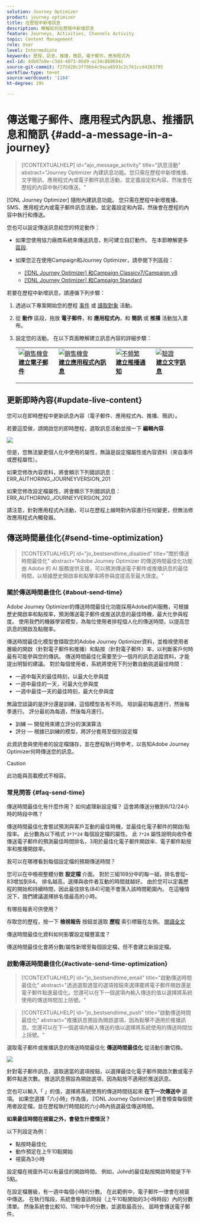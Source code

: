 ```yaml
---
solution: Journey Optimizer
product: journey optimizer
title: 在歷程中新增訊息
description: 瞭解如何在歷程中新增訊息
feature: Journeys, Activities, Channels Activity
topic: Content Management
role: User
level: Intermediate
keywords: 歷程，訊息，推播，簡訊，電子郵件，應用程式內
exl-id: 4db07a9e-c3dd-4873-8bd9-ac34c860694c
source-git-commit: f275820c3f79bb4c9aca8593c2c761ccd4283795
workflow-type: tm+mt
source-wordcount: '1164'
ht-degree: 19%

---
```


# 傳送電子郵件、應用程式內訊息、推播訊息和簡訊 {#add-a-message-in-a-journey}

>[!CONTEXTUALHELP]
>id="ajo_message_activity"
>title="訊息活動"
>abstract="Journey Optimizer 內建訊息功能。您只需在歷程中新增推播、文字簡訊、應用程式內或電子郵件訊息活動，並定義設定和內容。然後會在歷程的內容中執行和傳送。"

[!DNL Journey Optimizer] 隨附內建訊息功能。 您只需在歷程中新增推播、SMS、應用程式內或電子郵件訊息活動，並定義設定和內容。然後會在歷程的內容中執行和傳送。

您也可以設定傳送訊息給您的特定動作：

* 如果您使用協力廠商系統來傳送訊息，則可建立自訂動作。 在本節瞭解更多 [區段](../action/action.md).

* 如果您正在使用Campaign和Journey Optimizer，請參閱下列區段：

   * [[!DNL Journey Optimizer] 和Campaign Classicv7/Campaign v8](../action/acc-action.md)
   * [[!DNL Journey Optimizer] 和Campaign Standard](../action/acs-action.md)

若要在歷程中新增訊息，請遵循下列步驟：

1. 透過以下專案開始您的歷程 [事件](general-events.md) 或 [讀取對象](read-audience.md) 活動。

1. 從 **動作** 區段，拖放 **電子郵件**，和 **應用程式內**，和 **簡訊** 或 **推播** 活動加入畫布。

1. 設定您的活動。 在以下頁面瞭解建立訊息內容的詳細步驟：

   <table style="table-layout:fixed">
   <tr style="border: 0;">
   <td>
   <a href="../email/create-email.md">
   <img alt="銷售機會" src="../assets/do-not-localize/email.jpg">
   </a>
   <div><a href="../email/create-email.md"><strong>建立電子郵件</strong>
   </div>
   <p>
   </td>
   <td>
   <a href="../in-app/create-in-app.md">
   <img alt="銷售機會" src="../assets/do-not-localize/in-app.jpg">
   </a>
   <div><a href="../in-app/create-in-app.md"><strong>建立應用程式內訊息</strong>
   </div>
   <p>
   </td>
   <td>
   <a href="../push/create-push.md">
   <img alt="不頻繁" src="../assets/do-not-localize/push.jpg">
   </a>
   <div>
   <a href="../push/create-push.md"><strong>建立推播通知<strong></a>
   </div>
   <p>
   </td>
   <td>
   <a href="../sms/create-sms.md">
   <img alt="驗證" src="../assets/do-not-localize/sms.jpg">
   </a>
   <div>
   <a href="../sms/create-sms.md"><strong>建立文字訊息</strong></a>
   </div>
   <p>
   </td>
   </tr>
   </table>

## 更新即時內容{#update-live-content}

您可以在即時歷程中更新訊息內容（電子郵件、應用程式內、推播、簡訊）。

若要這麼做，請開啟您的即時歷程，選取訊息活動並按一下 **編輯內容**.

![](assets/add-a-message2.png)

但是，您無法變更個人化中使用的屬性，無論是設定檔屬性或內容資料（來自事件或歷程屬性）。

如果您修改內容資料，將會顯示下列錯誤訊息： ERR_AUTHORING_JOURNEYVERSION_201

如果您修改設定檔屬性，將會顯示下列錯誤訊息：ERR_AUTHORING_JOURNEYVERSION_202

請注意，針對應用程式內活動，可以在歷程上線時對內容進行任何變更，但無法修改應用程式內觸發器。

## 傳送時間最佳化{#send-time-optimization}

>[!CONTEXTUALHELP]
>id="jo_bestsendtime_disabled"
>title="關於傳送時間最佳化"
>abstract="Adobe Journey Optimizer 的傳送時間最佳化功能由 Adobe 的 AI 服務提供支援，可以預測傳送電子郵件或推播訊息的最佳時間，以根據歷史開啟率和點擊率將參與度提高至最大限度。"

### 關於傳送時間最佳化 {#about-send-time}

Adobe Journey Optimizer的傳送時間最佳化功能採用Adobe的AI服務，可根據歷史開啟率和點按率，預測傳送電子郵件或推送訊息的最佳時機，最大化參與程度。 使用我們的機器學習模型，為每位使用者排程個人化的傳送時間，以提高您訊息的開啟及點閱率。

傳送時間最佳化模型會擷取您的Adobe Journey Optimizer資料，並檢視使用者層級的開啟（針對電子郵件和推播）和點按（針對電子郵件）率，以判斷客戶何時最有可能參與您的傳訊。 傳送時間最佳化需要至少一個月的訊息追蹤資料，才能提出明智的建議。 對於每個使用者，系統將使用下列分數自動挑選最佳時間：

* 一週中每天的最佳時刻，以最大化參與度
* 一週中最佳的一天，可最大化參與度
* 一週中最佳一天的最佳時刻，最大化參與度

無論您談論的是評分還是訓練，這個模型各有不同。 培訓最初每週進行，然後每季進行。 評分最初為每週，然後每月進行。

* 訓練 — 開發用來建立評分的演演算法
* 評分 — 根據已訓練的模型，將評分套用至個別設定檔

此資訊會與使用者的設定檔儲存，並在歷程執行時參考，以告知Adobe Journey Optimizer何時傳送您的訊息。

>[!CAUTION]
>
>此功能與高載模式不相容。

### 常見問答 {#faq-send-time}

傳送時間最佳化有什麼作用？ 如何處理新設定檔？ 這會將傳送分散到6/12/24小時的時段中嗎？

傳送時間最佳化會嘗試預測與客戶互動的最佳時機，並最佳化電子郵件的開啟/點按率。 此分數為以下格式 `3*7*24` 每個設定檔的屬性。 此 `7*24` 屬性說明向收件者傳送電子郵件的預測最佳時間排名，3用於最佳化電子郵件開啟率、電子郵件點按率和推播開啟率。

我可以在哪裡看到每個設定檔的預期傳送時間？

您可以在中檢視整體分數 **設定檔** 介面。 對於三組168分中的每一組，排名會從–83增加到84。 排名越高，選擇與收件者互動的時間就越好。 由於您可以定義歷程的開始和持續時間，因此最佳排名(84)可能不會落入該時間範圍內。 在這種情況下，我們建議選擇排名值最高的小時。

有哪些報表可供使用？

存取您的歷程，按一下 **檢視報告** 按鈕並選取 **歷程** 索引標籤在左側。 [閱讀全文](../reports/journey-global-report.md)

傳送時間最佳化資料如何影響設定檔豐富度？

傳送時間最佳化會將分數/屬性新增至每個設定檔，但不會建立新設定檔。

### 啟動傳送時間最佳化{#activate-send-time-optimization}

>[!CONTEXTUALHELP]
>id="jo_bestsendtime_email"
>title="啟動傳送時間最佳化"
>abstract="透過選取適當的選項按鈕來選擇要將電子郵件開啟還是電子郵件點進最佳化。您還可以在下一個選項內輸入傳送的值以選擇將系統使用的傳送時間加上括號。"

>[!CONTEXTUALHELP]
>id="jo_bestsendtime_push"
>title="啟動傳送時間最佳化"
>abstract="推播訊息預設為開啟選項，因為點擊不適用於推播訊息。您還可以在下一個選項內輸入傳送的值以選擇將系統使用的傳送時間加上括號。"

選取電子郵件或推播訊息的傳送時間最佳化 **傳送時間最佳化** 從活動引數切換。

![](../building-journeys/assets/jo-message5.png)

針對電子郵件訊息，選取適當的選項按鈕，以選擇最佳化電子郵件開啟次數或電子郵件點進次數。 推送訊息預設為開啟選項，因為點按不適用於推送訊息。

您也可以輸入「 」的值，選擇將系統使用的傳送時間括起來 **在下一次傳送中** 選項。 如果您選擇「六小時」作為值， [!DNL Journey Optimizer] 將會檢查每個使用者設定檔，並在歷程執行時間起的六小時內挑選最佳傳送時間。

**如果最佳時間在視窗之外，會發生什麼情況？**

以下列設定為例：

* 點按時最佳化
* 動作預定在上午10點開始
* 視窗為3小時

設定檔在視窗外可以有最佳的開啟時間。 例如，John的最佳點按開啟時間是下午5點。

在設定檔層級，有一週中每個小時的分數。 在此範例中，電子郵件一律會在視窗中傳送。 在執行階段，系統會檢查該時段（上午10點開始的3小時時段）內的分數清單。 然後系統會比較10、11和中午的分數，並選取最高分。 屆時會傳送電子郵件。
